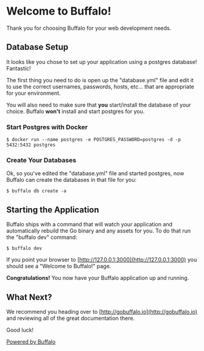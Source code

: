 # Welcome to Buffalo!

Thank you for choosing Buffalo for your web development needs.

## Database Setup

It looks like you chose to set up your application using a postgres database! Fantastic!

The first thing you need to do is open up the "database.yml" file and edit it to use the correct usernames, passwords, hosts, etc... that are appropriate for your environment.

You will also need to make sure that **you** start/install the database of your choice. Buffalo **won't** install and start postgres for you.


### Start Postgres with Docker
    $ docker run --name postgres -e POSTGRES_PASSWORD=postgres -d -p 5432:5432 postgres


### Create Your Databases

Ok, so you've edited the "database.yml" file and started postgres, now Buffalo can create the databases in that file for you:

	$ buffalo db create -a

## Starting the Application

Buffalo ships with a command that will watch your application and automatically rebuild the Go binary and any assets for you. To do that run the "buffalo dev" command:

	$ buffalo dev

If you point your browser to [http://127.0.0.1:3000](http://127.0.0.1:3000) you should see a "Welcome to Buffalo!" page.

**Congratulations!** You now have your Buffalo application up and running.

## What Next?

We recommend you heading over to [http://gobuffalo.io](http://gobuffalo.io) and reviewing all of the great documentation there.

Good luck!

[Powered by Buffalo](http://gobuffalo.io)
